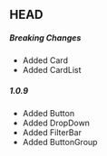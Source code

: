 ## HEAD

##### Breaking Changes
- Added Card
- Added CardList

##### 1.0.9
- Added Button
- Added DropDown
- Added FilterBar
- Added ButtonGroup
